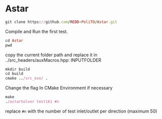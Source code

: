 # Astar

```rb
git clone https://github.com/REDD-PoliTO/Astar.git
```

Compile and Run the first test. 

```rb
cd Astar
pwd
```

copy the current folder path and replace it in
../src_headers/auxMacros.hpp: INPUTFOLDER

```rb
mkdir build
cd build
cmake ../src_exe/ .
```
Change the flag In CMake Environment if necessary
```rb
make
./astarSolver test161 #n
```

replace ``` #n ``` with the number of test inlet/outlet per direction (maximum 50)
